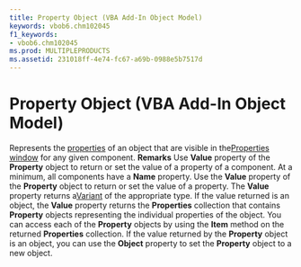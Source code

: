 ```yaml
---
title: Property Object (VBA Add-In Object Model)
keywords: vbob6.chm102045
f1_keywords:
- vbob6.chm102045
ms.prod: MULTIPLEPRODUCTS
ms.assetid: 231018ff-4e74-fc67-a69b-0988e5b7517d
---
```



# Property Object (VBA Add-In Object Model)



Represents the [properties](vbe-glossary.md) of an object that are visible in the[Properties window](vbe-glossary.md) for any given component.
 **Remarks**
Use  **Value** property of the **Property** object to return or set the value of a property of a component.
At a minimum, all components have a  **Name** property. Use the **Value** property of the **Property** object to return or set the value of a property. The **Value** property returns a[Variant](vbe-glossary.md) of the appropriate type. If the value returned is an object, the **Value** property returns the **Properties** collection that contains **Property** objects representing the individual properties of the object. You can access each of the **Property** objects by using the **Item** method on the returned **Properties** collection.
If the value returned by the  **Property** object is an object, you can use the **Object** property to set the **Property** object to a new object.

